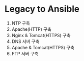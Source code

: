 # Legacy to Ansible
1. NTP 구축
2. Apache(HTTP) 구축
3. Nginx & Tomcat(HTTPS) 구축
4. DNS 서버 구축
5. Apache & Tomcat(HTTPS) 구축
6. FTP 서버 구축
